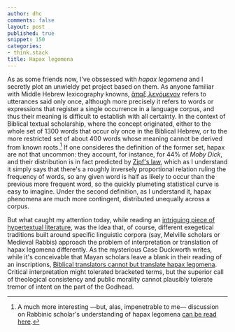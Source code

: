 ```yaml
---
author: dhc
comments: false
layout: post
published: true
snippet: 150
categories:
- think.stack
title: Hapax legomena 
---
```


As as some friends now, I've obssessed with *hapax legomena* and I secretly plot an unwieldy pet project based on them. As anyone familiar with Middle Hebrew lexicography knowns, [ἅπαξ λεγόμενον](http://www.perseus.tufts.edu/hopper/text?doc=Perseus:text:1999.04.0057:entry=a%28/pac) refers to utterances said only once, although more precisely it refers to words or expressions that register a single occurrence in a language corpus, and thus their meaning is difficult to establish with all certainty. In the context of Biblical textual scholarship, where the concept originated, either to the whole set of 1300 words that occur oly once in the Biblical Hebrew, or to the more restricted set of about 400 words whose meaning cannot be derived from known roots.[^1] If one consideres the definition of the former set, hapax are not that uncommon: they account, for instance, for 44% of *Moby Dick*, and their distribution is in fact predicted by [Zipf's law](https://en.wikipedia.org/wiki/Zipf%27s_law), which as I understand it simply says that there's a roughly inversely proportional relation ruling the frequency of words, so any given word is half as likely to occur than the previous more frequent word, so the quickly plumeting statistical curve is easy to imagine. Under the second definition, as I understand it, hapax phenomena are much more contingent, distributed unequally across a corpus. 

But what caught my attention today, while reading an [intriguing piece of hypertextual literature](http://autocento.acdw.net), was the idea that, of course, different exegetical traditions built around specific linguistic corpora (say, Melville scholars or Medieval Rabbis) approach the problem of interpretation or translation of hapax legomena differently. As the mysterious Case Duckworth writes, while it's conceivable that Mayan scholars leave a blank in their reading of an inscriptions, [Biblical translators cannot but translate hapax legomena](http://autocento.acdw.net/about.html). Critical interpretation might tolerated bracketed terms, but the superior call of theological consistency and public morality cannot plausibly tolerate tremor of intent on the part of the Godhead. 


[^1]: A much more interesting —but, alas, impenetrable to me— discussion on Rabbinic scholar's understanding of hapax legomena [can be read here](https://books.google.com/books?id=KeY8DwAAQBAJ&pg=PA308&dq=hapax+legomenon&hl=en&sa=X&ved=0ahUKEwj9lbSn4v3ZAhWpslQKHQlrAQcQ6AEIQzAF#v=onepage&q=hapax%20legomenon&f=false).
